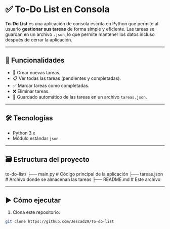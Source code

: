 # ✅ To-Do List en Consola

**To-Do List** es una aplicación de consola escrita en Python que permite al usuario **gestionar sus tareas** de forma simple y eficiente. Las tareas se guardan en un archivo `.json`, lo que permite mantener los datos incluso después de cerrar la aplicación.

---

## 🧩 Funcionalidades

- 📌 Crear nuevas tareas.
- 📋 Ver todas las tareas (pendientes y completadas).
- ✅ Marcar tareas como completadas.
- ❌ Eliminar tareas.
- 💾 Guardado automático de las tareas en un archivo `tareas.json`.

---

## 🛠️ Tecnologías

- Python 3.x
- Módulo estándar `json`

---

## 🗃️ Estructura del proyecto

to-do-list/
├── main.py # Código principal de la aplicación
├── tareas.json # Archivo donde se almacenan las tareas
├── README.md # Este archivo

---

## ▶️ Cómo ejecutar

1. Clona este repositorio:

```bash
git clone https://github.com/Jescad29/To-do-list
```
